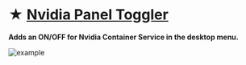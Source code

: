 # ★ [Nvidia Panel Toggler](https://github.com/gzmatte/Nvidia/releases/download/NvContainer/NvContainer.bat)
**Adds an ON/OFF for Nvidia Container Service in the desktop menu.**

![example](https://github.com/gzmatte/NvidiaTweaks/assets/117684932/17595d45-d39c-431a-b214-b6588442de19)
